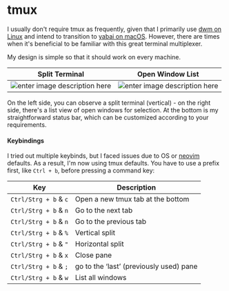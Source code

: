 # tmux

I usually don't require tmux as frequently, given that I primarily use [dwm on Linux](https://github.com/dme86/dwm) and intend to transition to [yabai on macOS](https://github.com/koekeishiya/yabai). However, there are times when it's beneficial to be familiar with this great terminal multiplexer.

My design is simple so that it should work on every machine.

|Split Terminal  | Open Window List |
|--|--|
| ![enter image description here](https://i.imgur.com/SylZdWl.png) |![enter image description here](https://i.imgur.com/9i0i1Mx.png) |

On the left side, you can observe a split terminal (vertical) - on the right side, there's a list view of open windows for selection. At the bottom is my straightforward status bar, which can be customized according to your requirements.

#### Keybindings

I tried out multiple keybinds, but I faced issues due to OS or [neovim](https://github.com/dme86/neovim) defaults. As a result, I'm now using tmux defaults. You have to use a prefix first, like `Ctrl + b`, before pressing a command key:

| Key | Description |
|--|--|
|`Ctrl/Strg + b` & `c`|Open a new tmux tab at the bottom |
|`Ctrl/Strg + b` & `n`|Go to the `n`ext tab |
|`Ctrl/Strg + b` & `n`|Go to the `p`revious tab |
|`Ctrl/Strg + b` & `%`|Vertical split |
|`Ctrl/Strg + b` & `"`|Horizontal split |
|`Ctrl/Strg + b` & `x`|Close pane |
|`Ctrl/Strg + b` & `;`|go to the ‘last’ (previously used) pane |
|`Ctrl/Strg + b` & `w`|List all windows|
